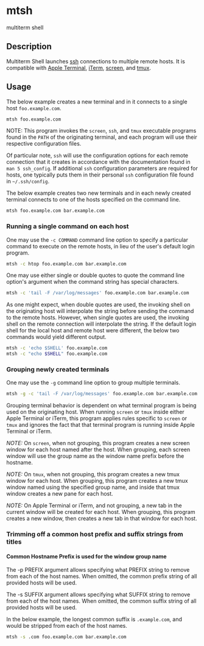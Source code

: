 # mtsh

multiterm shell

## Description

Multiterm Shell launches
[ssh](https://en.wikipedia.org/wiki/Secure_Shell_Protocol) connections
to multiple remote hosts. It is compatible with [Apple
Terminal](https://en.wikipedia.org/wiki/Terminal_(macOS)),
[iTerm](https://iterm2.com/),
[screen](https://en.wikipedia.org/wiki/GNU_Screen), and
[tmux](https://en.wikipedia.org/wiki/Tmux).

## Usage

The below example creates a new terminal and in it connects to a
single host `foo.example.com`.

```Bash
mtsh foo.example.com
```

NOTE: This program invokes the `screen`, `ssh`, and `tmux` executable
programs found in the `PATH` of the originating terminal, and each
program will use their respective configuration files.

Of particular note, `ssh` will use the configuration options for each
remote connection that it creates in accordance with the documentation
found in `man 5 ssh_config`. If additional `ssh` configuration
parameters are required for hosts, one typically puts them in their
personal `ssh` configuration file found in `~/.ssh/config`.

The below example creates two new terminals and in each newly created
terminal connects to one of the hosts specified on the command line.

```Bash
mtsh foo.example.com bar.example.com
```

### Running a single command on each host

One may use the `-c COMMAND` command line option to specify a
particular command to execute on the remote hosts, in lieu of the
user's default login program.

```Bash
mtsh -c htop foo.example.com bar.example.com
```

One may use either single or double quotes to quote the command line
option's argument when the command string has special characters.

```Bash
mtsh -c 'tail -F /var/log/messages' foo.example.com bar.example.com
```

As one might expect, when double quotes are used, the invoking shell
on the originating host will interpolate the string before sending the
command to the remote hosts. However, when single quotes are used, the
invoking shell on the remote connection will interpolate the
string. If the default login shell for the local host and remote host
were different, the below two commands would yield different output.

```Bash
mtsh -c 'echo $SHELL' foo.example.com
mtsh -c "echo $SHELL" foo.example.com
```

### Grouping newly created terminals

One may use the `-g` command line option to group multiple
terminals.

```Bash
mtsh -g -c 'tail -F /var/log/messages' foo.example.com bar.example.com
```

Grouping terminal behavior is dependent on what terminal program is
being used on the originating host. When running `screen` or `tmux`
inside either Apple Terminal or iTerm, this program applies rules
specific to `screen` or `tmux` and ignores the fact that that terminal
program is running inside Apple Terminal or iTerm.

*NOTE:* On `screen`, when not grouping, this program creates a new
screen window for each host named after the host. When grouping, each
screen window will use the group name as the window name prefix before
the hostname.

*NOTE:* On `tmux`, when not grouping, this program creates a new tmux
window for each host. When grouping, this program creates a new tmux
window named using the specified group name, and inside that tmux
window creates a new pane for each host.

*NOTE:* On Apple Terminal or iTerm, and not grouping, a new tab in
the current window will be created for each host. When grouping, this
program creates a new window, then creates a new tab in that window
for each host.

### Trimming off a common host prefix and suffix strings from titles

#### Common Hostname Prefix is used for the window group name

The -p PREFIX argument allows specifying what PREFIX string to remove
from each of the host names. When omitted, the common prefix string of
all provided hosts will be used.

The -s SUFFIX argument allows specifying what SUFFIX string to remove
from each of the host names. When omitted, the common suffix string of
all provided hosts will be used.

In the below example, the longest common suffix is `.example.com`, and
would be stripped from each of the host names.

```Bash
mtsh -s .com foo.example.com bar.example.com
```

